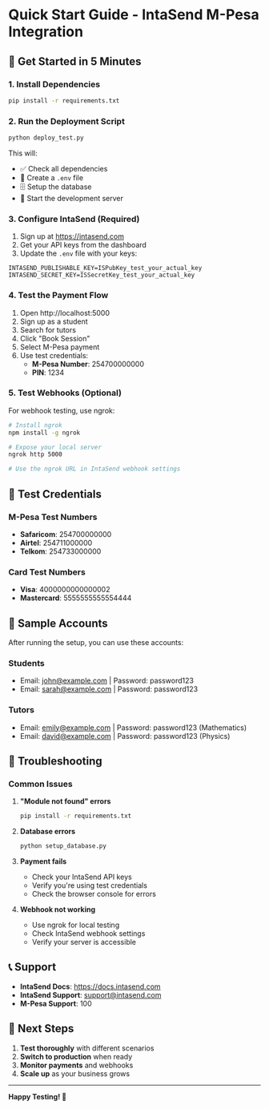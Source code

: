 # Quick Start Guide - IntaSend M-Pesa Integration

## 🚀 Get Started in 5 Minutes

### 1. Install Dependencies
```bash
pip install -r requirements.txt
```

### 2. Run the Deployment Script
```bash
python deploy_test.py
```

This will:
- ✅ Check all dependencies
- 📝 Create a `.env` file
- 🗄️ Setup the database
- 🚀 Start the development server

### 3. Configure IntaSend (Required)
1. Sign up at https://intasend.com
2. Get your API keys from the dashboard
3. Update the `.env` file with your keys:
```env
INTASEND_PUBLISHABLE_KEY=ISPubKey_test_your_actual_key
INTASEND_SECRET_KEY=ISSecretKey_test_your_actual_key
```

### 4. Test the Payment Flow
1. Open http://localhost:5000
2. Sign up as a student
3. Search for tutors
4. Click "Book Session"
5. Select M-Pesa payment
6. Use test credentials:
   - **M-Pesa Number**: 254700000000
   - **PIN**: 1234

### 5. Test Webhooks (Optional)
For webhook testing, use ngrok:
```bash
# Install ngrok
npm install -g ngrok

# Expose your local server
ngrok http 5000

# Use the ngrok URL in IntaSend webhook settings
```

## 🧪 Test Credentials

### M-Pesa Test Numbers
- **Safaricom**: 254700000000
- **Airtel**: 254711000000
- **Telkom**: 254733000000

### Card Test Numbers
- **Visa**: 4000000000000002
- **Mastercard**: 5555555555554444

## 📱 Sample Accounts

After running the setup, you can use these accounts:

### Students
- Email: john@example.com | Password: password123
- Email: sarah@example.com | Password: password123

### Tutors
- Email: emily@example.com | Password: password123 (Mathematics)
- Email: david@example.com | Password: password123 (Physics)

## 🔧 Troubleshooting

### Common Issues

1. **"Module not found" errors**
   ```bash
   pip install -r requirements.txt
   ```

2. **Database errors**
   ```bash
   python setup_database.py
   ```

3. **Payment fails**
   - Check your IntaSend API keys
   - Verify you're using test credentials
   - Check the browser console for errors

4. **Webhook not working**
   - Use ngrok for local testing
   - Check IntaSend webhook settings
   - Verify your server is accessible

## 📞 Support

- **IntaSend Docs**: https://docs.intasend.com
- **IntaSend Support**: support@intasend.com
- **M-Pesa Support**: 100

## 🎯 Next Steps

1. **Test thoroughly** with different scenarios
2. **Switch to production** when ready
3. **Monitor payments** and webhooks
4. **Scale up** as your business grows

---

**Happy Testing! 🎉**
